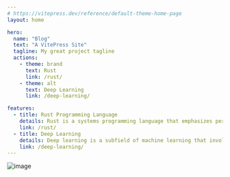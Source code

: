 ```yaml
---
# https://vitepress.dev/reference/default-theme-home-page
layout: home

hero:
  name: "Blog"
  text: "A VitePress Site"
  tagline: My great project tagline
  actions:
    - theme: brand
      text: Rust
      link: /rust/
    - theme: alt
      text: Deep Learning
      link: /deep-learning/

features:
  - title: Rust Programming Language
    details: Rust is a systems programming language that emphasizes performance, reliability, and productivity.
    link: /rust/
  - title: Deep Learning
    details: Deep learning is a subfield of machine learning that involves training neural networks to learn patterns in data.
    link: /deep-learning/
---
```


![image](https://scontent-tpe1-1.xx.fbcdn.net/v/t39.30808-6/471655377_1973173743166386_5244652975890596109_n.jpg?_nc_cat=110&ccb=1-7&_nc_sid=f727a1&_nc_ohc=pY_SwhSx3yQQ7kNvgFYXPQN&_nc_zt=23&_nc_ht=scontent-tpe1-1.xx&_nc_gid=AqBlGokgISENTU7TMwMY1VZ&oh=00_AYAblOIngu8cIFKf2LXjsLgE9g_jZw89JrfN3HMH6tvaTA&oe=6771DA85)